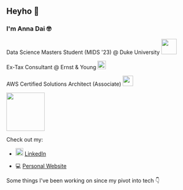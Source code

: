 ## Heyho 👋
### I'm Anna Dai 🤓
Data Science Masters Student (MIDS '23) @ Duke University <img width=40 src="https://user-images.githubusercontent.com/89488845/147893156-29b1d4e6-3753-466d-8582-f5fabfd6c48c.png">

Ex-Tax Consultant @ Ernst & Young <img width=22 src="https://user-images.githubusercontent.com/89488845/147893110-bf068367-a1da-43bb-a6ad-6732a5e47913.png">

AWS Certified Solutions Architect (Associate)  <img width=27 src="https://user-images.githubusercontent.com/89488845/147893227-946c94ac-e0ae-4b63-bc56-70b0f7976583.png">


<img width=100 src="https://user-images.githubusercontent.com/89488845/147893186-6047ac49-0e31-40d2-92a0-d8970c6760b8.png">


Check out my:

* <img width=20 src="https://user-images.githubusercontent.com/89488845/136603304-fd578bfc-7f62-42a7-bc0b-dd073863b83a.png"> [LinkedIn](https://www.linkedin.com/in/dai-anna/)

* 💻 [Personal Website](https://dai-anna.github.io)


Some things I've been working on since my pivot into tech 👇



<!--
**dai-anna/dai-anna** is a ✨ _special_ ✨ repository because its `README.md` (this file) appears on your GitHub profile.

Here are some ideas to get you started:

- 🔭 I’m currently working on ...
- 🌱 I’m currently learning ...
- 👯 I’m looking to collaborate on ...
- 🤔 I’m looking for help with ...
- 💬 Ask me about ...
- 📫 How to reach me: ...
- 😄 Pronouns: ...
- ⚡ Fun fact: ...
-->
